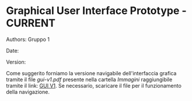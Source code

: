 # Graphical User Interface Prototype - CURRENT

Authors: Gruppo 1

Date:

Version:

Come suggerito forniamo la versione navigabile dell'interfaccia grafica tramite il file *gui-v1.pdf* presente nella cartella *Immagini* raggiungibile tramite il link: 
[GUI V1](./Immagini/gui-v1.pdf). Se necessario, scaricare il file per il funzionamento della navigazione.

